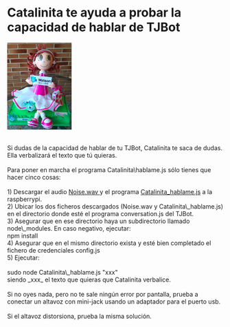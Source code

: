 # Catalinita te ayuda a probar la capacidad de hablar de TJBot

<img id="img1" src="Catalinita/Catalinita.png" width="150" height="202"> <br> <br>


<div id="texto1">Si dudas de la capacidad de hablar de tu TJBot, Catalinita te saca de dudas. Ella verbalizará el texto que tú quieras.</div>
<br>
<div id="texto2">Para poner en marcha el programa Catalinita\hablame.js sólo tienes que hacer cinco cosas:</div>
<br>  
<div id="texto3">1) Descargar el audio <a href="https://github.com/watsonvaclase/Propuestas/blob/master/Catalinita/Noise.wav"> Noise.wav </a>y el programa <a href="https://github.com/watsonvaclase/Propuestas/blob/master/Catalinita/Catalinita_hablame.js"> Catalinita_hablame.js</a> a la raspberrypi.</div>
 
<div id="texto4">2) Ubicar los dos ficheros descargados (Noise.wav y Catalinita\_hablame.js) en el directorio donde esté el programa conversation.js del TJBot.</div>

<div id="texto5">3) Asegurar que en ese directorio haya un subdirectorio llamado node\_modules. En caso negativo, ejecutar: <br>
npm install</div>

<div id="texto6">4) Asegurar que en el mismo directorio exista y esté bien completado el fichero de credenciales config.js </div>

<div id="texto7">5) Ejecutar:</div> <br>
<div id="texto10">sudo node Catalinita\_hablame.js "xxx"</div>
<div id="texto11">siendo _xxx_ el texto que quieras que Catalinita verbalice. </div><br>

<div id="texto8">Si no oyes nada, pero no te sale ningún error por pantalla, prueba a conectar un altavoz con mini-jack usando un adaptador para el puerto usb.</div> <br>

<div id="texto9">Si el altavoz distorsiona, prueba la misma solución.</div><br>

